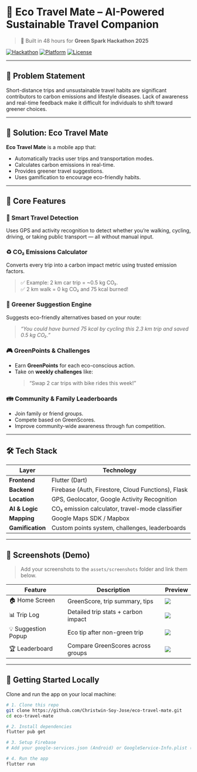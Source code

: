 # 🌿 Eco Travel Mate – AI-Powered Sustainable Travel Companion

> 🚀 Built in 48 hours for **Green Spark Hackathon 2025**

[![Hackathon](https://img.shields.io/badge/Hackathon-Green%20Spark%202025-orange)](https://github.com/Christwin-Soy-Jose/eco-travel-mate)
[![Platform](https://img.shields.io/badge/Platform-Flutter%20%2B%20Firebase-blue)](https://flutter.dev)
[![License](https://img.shields.io/badge/License-MIT-green)](LICENSE)

---

## 🎯 Problem Statement

Short-distance trips and unsustainable travel habits are significant contributors to carbon emissions and lifestyle diseases. Lack of awareness and real-time feedback make it difficult for individuals to shift toward greener choices.

---

## 🌱 Solution: Eco Travel Mate

**Eco Travel Mate** is a mobile app that:
- Automatically tracks user trips and transportation modes.
- Calculates carbon emissions in real-time.
- Provides greener travel suggestions.
- Uses gamification to encourage eco-friendly habits.

---

## 🧩 Core Features

### 🚶 Smart Travel Detection
Uses GPS and activity recognition to detect whether you’re walking, cycling, driving, or taking public transport — all without manual input.

### ♻️ CO₂ Emissions Calculator
Converts every trip into a carbon impact metric using trusted emission factors.

> ✅ Example: 2 km car trip = ~0.5 kg CO₂.  
> ✅ 2 km walk = 0 kg CO₂ and 75 kcal burned!

### 🌿 Greener Suggestion Engine
Suggests eco-friendly alternatives based on your route:

> *“You could have burned 75 kcal by cycling this 2.3 km trip and saved 0.5 kg CO₂.”*

### 🎮 GreenPoints & Challenges
- Earn **GreenPoints** for each eco-conscious action.
- Take on **weekly challenges** like:
  > “Swap 2 car trips with bike rides this week!”

### 👪 Community & Family Leaderboards
- Join family or friend groups.
- Compete based on GreenScores.
- Improve community-wide awareness through fun competition.

---

## 🛠 Tech Stack

| Layer             | Technology                                           |
|------------------|------------------------------------------------------|
| **Frontend**      | Flutter (Dart)                                       |
| **Backend**       | Firebase (Auth, Firestore, Cloud Functions), Flask  |
| **Location**      | GPS, Geolocator, Google Activity Recognition         |
| **AI & Logic**    | CO₂ emission calculator, travel-mode classifier      |
| **Mapping**       | Google Maps SDK / Mapbox                             |
| **Gamification**  | Custom points system, challenges, leaderboards       |

---

## 📱 Screenshots (Demo)

> Add your screenshots to the `assets/screenshots` folder and link them below.

| Feature              | Description                                   | Preview                                                  |
|----------------------|-----------------------------------------------|----------------------------------------------------------|
| 🏠 Home Screen        | GreenScore, trip summary, tips                | ![](assets/screenshots/home_screen.png)                  |
| 📊 Trip Log          | Detailed trip stats + carbon impact           | ![](assets/screenshots/trip_log.png)                     |
| 💡 Suggestion Popup  | Eco tip after non-green trip                  | ![](assets/screenshots/suggestion.png)                   |
| 🏆 Leaderboard       | Compare GreenScores across groups             | ![](assets/screenshots/leaderboard.png)                  |

---

## 🚀 Getting Started Locally

Clone and run the app on your local machine:

```bash
# 1. Clone this repo
git clone https://github.com/Christwin-Soy-Jose/eco-travel-mate.git
cd eco-travel-mate

# 2. Install dependencies
flutter pub get

# 3. Setup Firebase
# Add your google-services.json (Android) or GoogleService-Info.plist (iOS)

# 4. Run the app
flutter run
